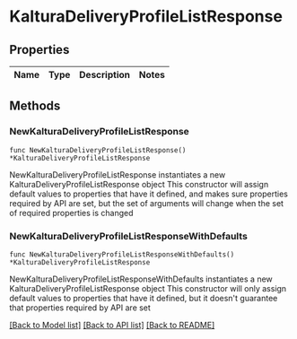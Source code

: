 # KalturaDeliveryProfileListResponse

## Properties

Name | Type | Description | Notes
------------ | ------------- | ------------- | -------------

## Methods

### NewKalturaDeliveryProfileListResponse

`func NewKalturaDeliveryProfileListResponse() *KalturaDeliveryProfileListResponse`

NewKalturaDeliveryProfileListResponse instantiates a new KalturaDeliveryProfileListResponse object
This constructor will assign default values to properties that have it defined,
and makes sure properties required by API are set, but the set of arguments
will change when the set of required properties is changed

### NewKalturaDeliveryProfileListResponseWithDefaults

`func NewKalturaDeliveryProfileListResponseWithDefaults() *KalturaDeliveryProfileListResponse`

NewKalturaDeliveryProfileListResponseWithDefaults instantiates a new KalturaDeliveryProfileListResponse object
This constructor will only assign default values to properties that have it defined,
but it doesn't guarantee that properties required by API are set


[[Back to Model list]](../README.md#documentation-for-models) [[Back to API list]](../README.md#documentation-for-api-endpoints) [[Back to README]](../README.md)


